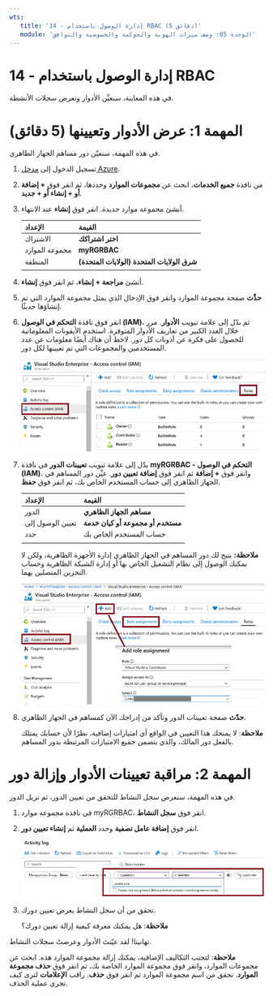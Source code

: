 ```yaml
---
wts:
   title: '14 - إدارة الوصول باستخدام RBAC (5 دقائق)'
   module: 'الوحدة 05: وصف ميزات الهوية والحوكمة والخصوصية والتوافق'
---
```

# 14 - إدارة الوصول باستخدام RBAC

في هذه المعاينة، سنعيِّن الأدوار ونعرض سجلات الأنشطة. 

# المهمة 1: عرض الأدوار وتعيينها (5 دقائق)

في هذه المهمة، سنعيّن دور مساهم الجهاز الظاهري. 

1. تسجيل الدخول إلى [مدخل Azure](https://portal.azure.com).

2. من نافذة **جميع الخدمات**، ابحث عن **مجموعات الموارد** وحددها، ثم انقر فوق **+ إضافة أو + إنشاء أو + جديد**.

3. أنشئ مجموعة موارد جديدة. انقر فوق **إنشاء** عند الانتهاء. 

    | الإعداد | القيمة |
    | -- | -- |
    | الاشتراك | **اختر اشتراكك** |
    | مجموعة الموارد | **myRGRBAC** |
    | المنطقة | **(الولايات المتحدة) شرق الولايات المتحدة** |
    | | |

4. أنشئ **مراجعة + إنشاء**، ثم انقر فوق **إنشاء**.

5. **حدِّث** صفحة مجموعة الموارد وانقر فوق الإدخال الذي يمثل مجموعة الموارد التي تم إنشاؤها حديثًا.

6. انقر فوق نافذة **التحكم في الوصول (IAM)**، ثم بدّل إلى علامة تبويب **الأدوار**. مرر خلال العدد الكبير من تعاريف الأدوار المتوفرة. استخدم الأيقونات المعلوماتية للحصول على فكرة عن أذونات كل دور. لاحظ أن هناك أيضًا معلومات عن عدد المستخدمين والمجموعات التي تم تعيينها لكل دور.

    ![لقطة لنافذة أدوار IAM. تُعرض أدوار المالك والمساهم والقارئ.](../images/1501.png)

7. بدّل إلى علامة تبويب **تعيينات الدور** في نافذة **myRGRBAC - التحكم في الوصول (IAM)**، وانقر فوق **+ إضافة** ثم انقر فوق **إضافة تعيين دور**. عيِّن دور المساهم في الجهاز الظاهري إلى حساب المستخدم الخاص بك، ثم انقر فوق **حفظ**. 

    | الإعداد | القيمة |
    | -- | -- |
    | الدور | **مساهم الجهاز الظاهري** |
    | تعيين الوصول إلى | **مستخدم أو مجموعة أو كيان خدمة** |
    | حدد | حساب المستخدم الخاص بك |
    | | |

    **ملاحظة:** يتيح لك دور المساهم في الجهاز الظاهري إدارة الأجهزة الظاهرية، ولكن لا يمكنك الوصول إلى نظام التشغيل الخاص بها أو إدارة الشبكة الظاهرية وحساب التخزين المتصلين بهما.

    ![تم تزويد لقطة شاشة لصفحة إضافة تعيين دور بالمعلومات الضرورية.](../images/1502.png)

8. **حدّث** صفحة تعيينات الدور وتأكد من إدراجك الآن كمساهم في الجهاز الظاهري. 

    **ملاحظة**: لا يمنحك هذا التعيين في الواقع أي امتيازات إضافية، نظرًا لأن حسابك يمتلك بالفعل دور المالك، والذي يتضمن جميع الامتيازات المرتبطة بدور المساهم.

# المهمة 2: مراقبة تعيينات الأدوار وإزالة دور

في هذه المهمة، سنعرض سجل النشاط للتحقق من تعيين الدور، ثم نزيل الدور. 

1. في نافذة مجموعة موارد myRGRBAC، انقر فوق **سجل النشاط**.

2. انقر فوق **إضافة عامل تصفية** وحدد **العملية** ثم **إنشاء تعيين دور**.

    ![لقطة شاشة لصفحة سجل النشاط مع تكوين عامل التصفية.](../images/1503.png)

3. تحقق من أن سجل النشاط يعرض تعيين دورك. 

    **ملاحظة**: هل يمكنك معرفة كيفية إزالة تعيين دورك؟

تهانينا! لقد عيّنتَ الأدوار وعرضتً سجلات النشاط. 

**ملاحظة**: لتجنب التكاليف الإضافية، يمكنك إزالة مجموعة الموارد هذه. ابحث عن مجموعات الموارد، وانقر فوق مجموعة الموارد الخاصة بك، ثم انقر فوق **حذف مجموعة الموارد**. تحقق من اسم مجموعة الموارد ثم انقر فوق **حذف**. راقب **الإعلامات** لترى كيف تجري عملية الحذف.



